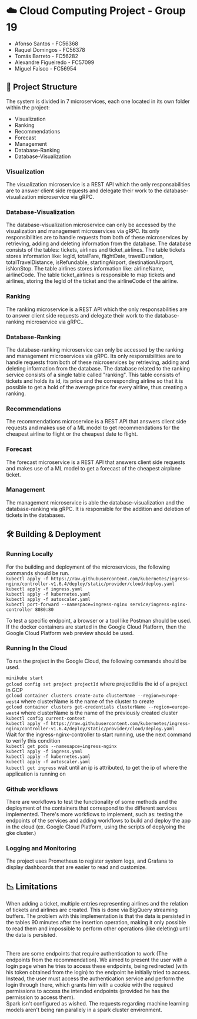 # ☁️ Cloud Computing Project - Group 19

- Afonso Santos - FC56368
- Raquel Domingos - FC56378
- Tomás Barreto - FC56282
- Alexandre Figueiredo - FC57099
- Miguel Faísco - FC56954

## 📐 Project Structure

The system is divided in 7 microservices, each one located in its own folder within the project:

- Visualization
- Ranking
- Recommendations
- Forecast
- Management
- Database-Ranking
- Database-Visualization

### Visualization

The visualization microservice is a REST API which the only responsabilities are to answer client side requests and delegate their work to the database-visualization microservice via gRPC.

### Database-Visualization

The database-visualization microservice can only be accessed by the visualization and management microservices via gRPC. Its only responsibilities are to handle requests from both of these microservices by retrieving, adding and deleting information from the database. The database consists of the tables: tickets, airlines and ticket_airlines. The table tickets stores information like: legId, totalFare, flightDate, travelDuration, totalTravelDistance, isRefundable, startingAirport, destinationAirport, isNonStop. The table airlines stores information like: airlineName, airlineCode. The table ticket_airlines is responsible to map tickets and airlines, storing the legId of the ticket and the airlineCode of the airline.

### Ranking

The ranking microservice is a REST API which the only responsabilities are to answer client side requests and delegate their work to the database-ranking microservice via gRPC..

### Database-Ranking

The database-ranking microservice can only be accessed by the ranking and management microservices via gRPC. Its only responsibilities are to handle requests from both of these microservices by retrieving, adding and deleting information from the database. The database related to the ranking service
consists of a single table called "ranking". This table consists of tickets and holds its id, its price and the corresponding airline so that it is possible to get a hold of the average price for every airline, thus creating a ranking.

### Recommendations

The recommendations microservice is a REST API that answers client side requests and makes use of a ML model to get recommendations for the cheapest airline to flight or the cheapest date to flight.

### Forecast

The forecast microservice is a REST API that answers client side requests and makes use of a ML model to get a forecast of the cheapest airplane ticket.

### Management

The management microservice is able the database-visualization and the database-ranking via gRPC. It is responsible for the addition and deletion of tickets in the databases.

## 🛠️ Building & Deployment

### Running Locally

For the building and deployment of the microservices, the following commands should be run.<br>
`kubectl apply -f https://raw.githubusercontent.com/kubernetes/ingress-nginx/controller-v1.6.4/deploy/static/provider/cloud/deploy.yaml`<br>
`kubectl apply -f ingress.yaml`<br>
`kubectl apply -f kubernetes.yaml`<br>
`kubectl apply -f autoscaler.yaml`<br>
`kubectl port-forward --namespace=ingress-nginx service/ingress-nginx-controller 8080:80`
<br>

To test a specific endpoint, a browser or a tool like Postman should be used. If the docker containers are started in the Google Cloud Platform, then the Google Cloud Platform web preview should be used.

### Running In the Cloud

To run the project in the Google Cloud, the following commands should be used.

`minikube start`<br>
`gcloud config set project projectId` where projectId is the id of a project in GCP <br>
`gcloud container clusters create-auto clusterName --region=europe-west4` where clusterName is the name of the cluster to create <br>
`gcloud container clusters get-credentials clusterName --region=europe-west4` where clusterName is the name of the previously created cluster <br>
`kubectl config current-context` <br>
`kubectl apply -f https://raw.githubusercontent.com/kubernetes/ingress-nginx/controller-v1.6.4/deploy/static/provider/cloud/deploy.yaml`<br>
Wait for the ingress-nginx-controller to start running, use the next command to verify this condition <br>
`kubectl get pods --namesapce=ingress-nginx` <br>
`kubectl apply -f ingress.yaml`<br>
`kubectl apply -f kubernetes.yaml`<br>
`kubectl apply -f autoscaler.yaml`<br>
`kubectl get ingress` wait until an ip is attributed, to get the ip of where the application is running on <br>

### Github workflows

There are workflows to test the functionality of some methods and the deployment of the containers that correspond to the different services implemented. There's more workflows to implement, such as: testing the endpoints of the services and adding workflows to build and deploy the app in the cloud (ex. Google Cloud Platform, using the scripts of deplyoing the gke cluster.)

### Logging and Monitoring

The project uses Prometheus to register system logs, and Grafana to display dashboards that are easier to read and customize.

## 📉 Limitations

When adding a ticket, multiple entries representing airlines and the relation of tickets and airlines are created. This is done via BigQuery streaming buffers. The problem with this implementation is that the data is persisted in the tables 90 minutes after the insertion operation, making it only possible to read them and impossible to perform other operations (like deleting) until the data is persisted. <br>
<br><br>
There are some endpoints that require authentication to work (The endpoints from the recommendation). We aimed to present the user with a login page when he tries to access these endpoints, being redirected (with his token obtained from the login) to the endpoint he initially tried to access. Instead, the user must access the authentication service and perform the login through there, which grants him with a cookie with the required permissions to access the intended endpoints (provided he has the permission to access them).
<br>
Spark isn't configured as wished. The requests regarding machine learning models aren't being ran parallely in a spark cluster environment.
